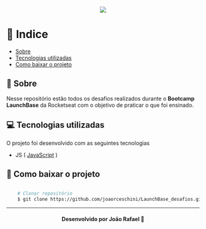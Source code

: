 <h1 align="center" style="width: 50%; margin: 20px auto">
    <img src="https://ik.imagekit.io/vrynjtmy4n/launchBase-logo_NnKJHVkJb.png">
<h1>

# 📍 Indice 

- [Sobre](#-sobre)
- [Tecnologias utilizadas](#-tecnologias-utilizadas)
- [Como baixar o projeto](#-como-baixar-o-projeto)

## 📑 Sobre

Nesse repositório estão todos os desafios realizados durante o **Bootcamp LaunchBase** da Rocketseat com o objetivo de praticar o que foi ensinado.


## 💻 Tecnologias utilizadas

O projeto foi desenvolvido com as seguintes tecnologias

- JS ( [JavaScript](https://www.javascript.com/) )


## 📂 Como baixar o projeto

```bash

    # Clonar repositório
    $ git clone https://github.com/joaorceschini/LaunchBase_desafios.git

```

---

<h4 align="center">
    Desenvolvido por João Rafael 🧡
</h4>